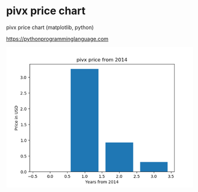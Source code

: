 # pivx price chart 

pivx price chart (matplotlib, python)

https://pythonprogramminglanguage.com

<img src='chart.png'>
